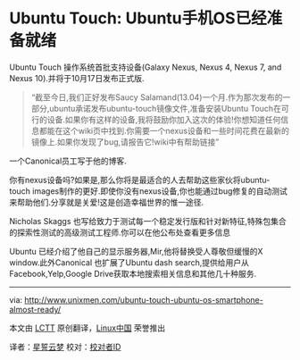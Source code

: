 Ubuntu Touch: Ubuntu手机OS已经准备就绪
===================================

Ubuntu Touch 操作系统首批支持设备(Galaxy Nexus, Nexus 4, Nexus 7, and Nexus 10).并将于10月17日发布正式版.

> “截至今日,我们正好发布Saucy Salamand(13.04)一个月.作为那次发布的一部分,ubuntu承诺发布ubuntu-touch镜像文件,准备安装Ubuntu Touch在可行的设备.如果你有这样的设备,我将鼓励你加入这次的体验!你想知道任何信息都能在这个wiki页中找到.你需要一个nexus设备和一些时间花费在最新的镜像上.如果你发现了bug,请报告它!wiki中有帮助链接”

一个Canonical员工写于他的博客.

你有nexus设备吗?如果是,那么你将是最适合的人去帮助这些家伙将ubuntu-touch images制作的更好.即使你没有nexus设备,你也能通过bug修复的自动测试来帮助他们.分享就是关爱!这是创造幸福世界的惟一途径.

Nicholas Skaggs 也写给致力于测试每一个稳定发行版和针对新特征,特殊包集合的探索性测试的高级测试工程师.你可以在他公布处查看更多信息

Ubuntu 已经介绍了他自己的显示服务器,Mir,他将替换受人尊敬但缓慢的X window.此外Canonical 也扩展了Ubuntu dash search,提供给用户从Facebook,Yelp,Google Drive获取本地搜索相关信息和其他几十种服务.

---


via: http://www.unixmen.com/ubuntu-touch-ubuntu-os-smartphone-almost-ready/

本文由 [LCTT][] 原创翻译，[Linux中国][] 荣誉推出

译者：[星誓云梦][] 校对：[校对者ID][] 

[LCTT]:https://github.com/LCTT/TranslateProject
[Linux中国]:http://linux.cn/portal.php
[星誓云梦]:http://linux.cn/space/14670
[校对者ID]:http://linux.cn/space/校对者ID 
